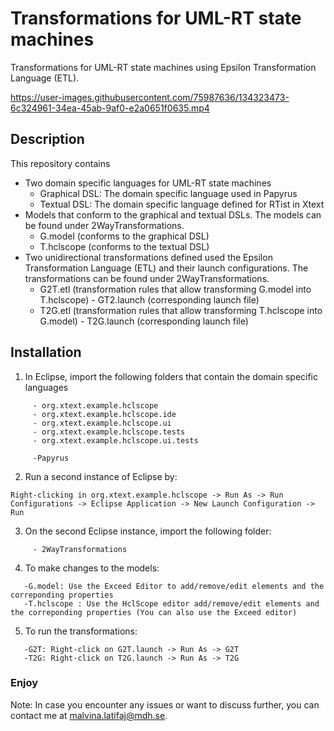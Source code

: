 # Transformations for UML-RT state machines
Transformations for UML-RT state machines using Epsilon Transformation Language (ETL). 


https://user-images.githubusercontent.com/75987636/134323473-6c324961-34ea-45ab-9af0-e2a0651f0635.mp4


## Description

This repository contains 

- Two domain specific languages for UML-RT state machines
  - Graphical DSL: The domain specific language used in Papyrus
  - Textual DSL: The domain specific language defined for RTist in Xtext  
- Models that conform to the graphical and textual DSLs. The models can be found under 2WayTransformations.
  - G.model (conforms to the graphical DSL)
  - T.hclscope (conforms to the textual DSL)
- Two unidirectional transformations defined used the Epsilon Transformation Language (ETL) and their launch configurations. The transformations can be found under 2WayTransformations.
  - G2T.etl (transformation rules that allow transforming G.model into T.hclscope) - GT2.launch (corresponding launch file)
  - T2G.etl (transformation rules that allow transforming T.hclscope into G.model) - T2G.launch (corresponding launch file) 

## Installation

1. In Eclipse, import the following folders that contain the domain specific languages
```
     - org.xtext.example.hclscope
     - org.xtext.example.hclscope.ide
     - org.xtext.example.hclscope.ui
     - org.xtext.example.hclscope.tests
     - org.xtext.example.hclscope.ui.tests
     
     -Papyrus
```

2. Run a second instance of Eclipse by:

``` 
Right-clicking in org.xtext.example.hclscope -> Run As -> Run Configurations -> Eclipse Application -> New Launch Configuration -> Run 
```

3. On the second Eclipse instance, import the following folder:
```
     - 2WayTransformations
```     
4. To make changes to the models: 
```
   -G.model: Use the Exceed Editor to add/remove/edit elements and the correponding properties
   -T.hclscope : Use the HclScope editor add/remove/edit elements and the correponding properties (You can also use the Exceed editor)
```
5. To run the transformations:
```
   -G2T: Right-click on G2T.launch -> Run As -> G2T
   -T2G: Right-click on T2G.launch -> Run As -> T2G
```

### Enjoy
Note: In case you encounter any issues or want to discuss further, you can contact me at malvina.latifaj@mdh.se.
